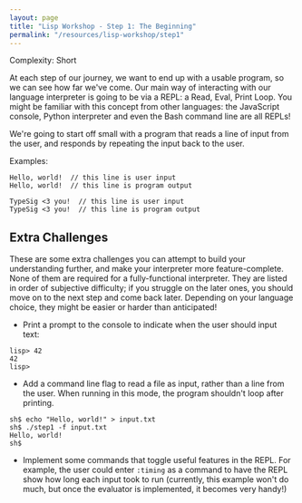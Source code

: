 ```yaml
---
layout: page
title: "Lisp Workshop - Step 1: The Beginning"
permalink: "/resources/lisp-workshop/step1"
---
```

Complexity: Short

At each step of our journey, we want to end up with a usable program, so we can see how far we've come.
Our main way of interacting with our language interpreter is going to be via a REPL: a Read, Eval, Print Loop.
You might be familiar with this concept from other languages: the JavaScript console, Python interpreter and even the Bash command line are all REPLs!

We're going to start off small with a program that reads a line of input from the user, and responds by repeating the input back to the user.

Examples:
```
Hello, world!  // this line is user input
Hello, world!  // this line is program output
```

```
TypeSig <3 you!  // this line is user input
TypeSig <3 you!  // this line is program output
```

## Extra Challenges
These are some extra challenges you can attempt to build your understanding further, and make your interpreter more feature-complete. None of them are required for a fully-functional interpreter. They are listed in order of subjective difficulty; if you struggle on the later ones, you should move on to the next step and come back later. Depending on your language choice, they might be easier or harder than anticipated!

- Print a prompt to the console to indicate when the user should input text:
```
lisp> 42
42
lisp>
```

- Add a command line flag to read a file as input, rather than a line from the user. When running in this mode, the program shouldn't loop after printing.
```
sh$ echo "Hello, world!" > input.txt
sh$ ./step1 -f input.txt
Hello, world!
sh$
```

- Implement some commands that toggle useful features in the REPL. For example, the user could enter `:timing` as a command to have the REPL show how long each input took to run (currently, this example won't do much, but once the evaluator is implemented, it becomes very handy!)
